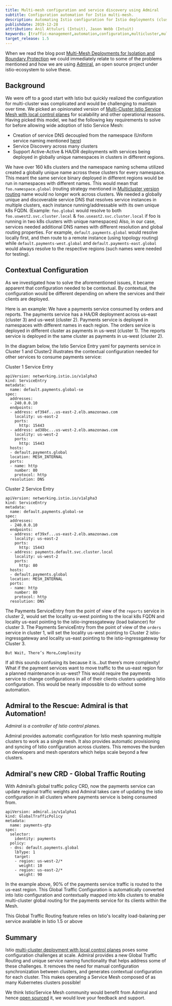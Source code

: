 ```yaml
---
title: Multi-mesh configuration and service discovery using Admiral
subtitle: Configuration automation for Istio multi-mesh.
description: Automating Istio configuration for Istio deployments (clusters) that work as a single mesh.
publishdate: 2019-12-28
attribution: Anil Attuluri (Intuit), Jason Webb (Intuit)
keywords: [traffic-management,automation,configuration,multicluster,multi-mesh,gateway,federated,globalidentifer]
target_release: 1.5
---
```


When we read the blog post [Multi-Mesh Deployments for Isolation and Boundary Protection](https://istio.io/blog/2019/isolated-clusters/) we could immediately relate to some of the problems mentioned and how we are using [Admiral](https://github.com/istio-ecosystem/admiral), an open source project under istio-ecosystem to solve these.

## Background

We were off to a good start with Istio but quickly realized the configuration for multi-cluster was complicated and would be challenging to maintain over time. We picked an opinionated version of [Multi-Cluster Istio Service Mesh with local control planes](https://istio.io/docs/setup/install/multicluster/gateways/#deploy-the-istio-control-plane-in-each-cluster) for scalability and other operational reasons. Having picked this model, we had the following  key requirements to solve for before allowing wide adoption of Istio Service Mesh:
- Creation of service DNS decoupled from the namespace (Uniform service naming mentioned [here](https://istio.io/blog/2019/isolated-clusters/#features-of-multi-mesh-deployments))
- Service Discovery across many clusters
- Support Active-Active & HA/DR deployments with services being deployed in globally unique namespaces in clusters in different regions.

We have over 160 k8s clusters and the namespace naming schema utilized created a globally unique name across these clusters for every namespace. This meant the same service binary deployed in different regions would be run in namespaces with different names. This would mean that `foo.namespace.global` (routing strategy mentioned in [Multicluster version routing](https://istio.io/blog/2019/multicluster-version-routing/) name would no longer work across clusters. We needed a globally unique and discoverable service DNS that resolves service instances in multiple clusters, each instance running/addressable with its own unique k8s FQDN. (Example: `foo.global` would resolve to both `foo.uswest2.svc.cluster.local` & `foo.useast2.svc.cluster.local` if foo is running in two k8s clusters with unique namespaces)
Also, in our case, services needed additional DNS names with different resolution and global routing properties. For example, `default.payments.global` would resolve locally first, and then route to a remote instance (using topology routing) while `default.payments-west.global` and `default.payments-east.global` would always resolve to the respective regions (such names were needed for testing).

## Contextual Configuration
As we investigated how to solve the aforementioned issues, it became apparent that configuration needed to be contextual. By contextual, the configuration would be different depending on where the services and their clients are deployed.

Here is an example:
We have a payments service consumed by orders and reports. The payments service has a HA/DR deployment across us-east (cluster 3) and us-west (cluster 2). Payments service is deployed in namespaces with different names in each region. The orders service is deployed in different cluster as payments in us-west (cluster 1). The reports service is deployed in the same cluster as payments in us-west (cluster 2).

In the diagram below, the Istio Service Entry yaml for payments service in Cluster 1 and Cluster2 illustrates the contextual configuration needed for other services to consume payments service:

Cluster 1 Service Entry
```
apiVersion: networking.istio.io/v1alpha3
kind: ServiceEntry
metadata:
  name: default.payments.global-se
spec:
  addresses:
  - 240.0.0.10
  endpoints:
  - address: ef394f...us-east-2.elb.amazonaws.com
    locality: us-east-2
    ports:
      http: 15443
  - address: ad38bc...us-west-2.elb.amazonaws.com
    locality: us-west-2
    ports:
      http: 15443
  hosts:
  - default.payments.global
  location: MESH_INTERNAL
  ports:
  - name: http
    number: 80
    protocol: http
  resolution: DNS
```

Cluster 2 Service Entry
```
apiVersion: networking.istio.io/v1alpha3
kind: ServiceEntry
metadata:
  name: default.payments.global-se
spec:
  addresses:
  - 240.0.0.10
  endpoints:
  - address: ef39xf...us-east-2.elb.amazonaws.com
    locality: us-east-2
    ports:
      http: 15443
  - address: payments.default.svc.cluster.local
    locality: us-west-2
    ports:
      http: 80
  hosts:
  - default.payments.global
  location: MESH_INTERNAL
  ports:
  - name: http
    number: 80
    protocol: http
  resolution: DNS`
```

The Payments ServiceEntry from the point of view of the `reports` service in cluster 2, would set the locality us-west pointing to the local k8s FQDN and locality us-east pointing to the istio-ingressgateway (load balancer) for cluster 3.
The Payments ServiceEntry from the point of view of the `orders` service in cluster 1, will set the locality us-west pointing to Cluster 2 istio-ingressgateway and locality us-east pointing to the istio-ingressgateway for Cluster 3.

`But Wait, There’s More…Complexity`

If all this sounds confusing its because it is…but there’s more complexity!
What if the payment services want to move traffic to the us-east region for a planned maintenance in us-west?
This would require the payments service to change configurations in all of their clients clusters updating Istio configuration. This would be nearly impossible to do without some automation.

## Admiral to the Rescue: Admiral is that Automation!
_Admiral is a controller of Istio control planes._

Admiral provides automatic configuration for Istio mesh spanning multiple clusters to work as a single mesh. It also provides automatic provisioning and syncing of Istio configuration across clusters. This removes the burden on developers and mesh operators which helps scale beyond a few clusters.

## Admiral's new CRD - Global Traffic Routing
With Admiral’s global traffic policy CRD, now the payments service can update regional traffic weights and Admiral takes care of updating the istio configuration in all clusters where payments service is being consumed from.

```
apiVersion: admiral.io/v1alpha1
kind: GlobalTrafficPolicy
metadata:
  name: payments-gtp
spec:
  selector:
    identity: payments
  policy:
  - dns: default.payments.global
    lbType: 1
    target:
    - region: us-west-2/*
      weight: 10
    - region: us-east-2/*
      weight: 90
```

In the example above, 90% of the payments service traffic is routed to the us-east region. This Global Traffic Configuration is automatically converted into Istio configuration and contextually mapped into k8s clusters to enable multi-cluster global routing for the payments service for its clients within the Mesh.

This Global Traffic Routing feature relies on Istio's locality load-balaning per service available in Istio 1.5 or above

## Summary
Istio [multi-cluster deployment with local control planes](https://istio.io/docs/setup/install/multicluster/gateways/#deploy-the-istio-control-plane-in-each-cluster) poses some configuration challenges at scale. Admiral provides a new Global Traffic Routing and unique service naming functionality that helps address some of these challenges. It removes the need for manual configuration synchronization between clusters, and generates contextual configuration for each cluster. This makes operating a Service Mesh composed of as many Kubernetes clusters possible!


We think Istio/Service Mesh community would benefit from Admiral and hence [open sourced](https://github.com/istio-ecosystem/admiral) it, we would love your feedback and support.

